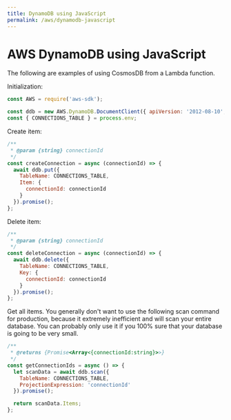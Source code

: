 ```yaml
---
title: DynamoDB using JavaScript
permalink: /aws/dynamodb-javascript
---
```

# AWS DynamoDB using JavaScript

The following are examples of using CosmosDB from a Lambda function.

Initialization:

```js
const AWS = require('aws-sdk');

const ddb = new AWS.DynamoDB.DocumentClient({ apiVersion: '2012-08-10', region: process.env.AWS_REGION });
const { CONNECTIONS_TABLE } = process.env;
```

Create item:

```js
/**
 * @param {string} connectionId
 */
const createConnection = async (connectionId) => {
  await ddb.put({
    TableName: CONNECTIONS_TABLE,
    Item: {
      connectionId: connectionId
    }
  }).promise();
};
```

Delete item:

```js
/**
 * @param {string} connectionId 
 */
const deleteConnection = async (connectionId) => {
  await ddb.delete({
    TableName: CONNECTIONS_TABLE,
    Key: {
      connectionId: connectionId
    }
  }).promise();
};
```

Get all items. You generally don't want to use the following scan command for production, because it extremely inefficient and will scan your entire database.
You can probably only use it if you 100% sure that your database is going to be very small.

```js
/**
 * @returns {Promise<Array<{connectionId:string}>>}
 */
const getConnectionIds = async () => {
  let scanData = await ddb.scan({
    TableName: CONNECTIONS_TABLE,
    ProjectionExpression: 'connectionId' 
  }).promise();

  return scanData.Items;
};
```
